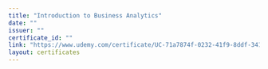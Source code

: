 ```yaml
---
title: "Introduction to Business Analytics"
date: ""
issuer: ""
certificate_id: ""
link: "https://www.udemy.com/certificate/UC-71a7874f-0232-41f9-8ddf-3412bfb7b580/"
layout: certificates
---
```

